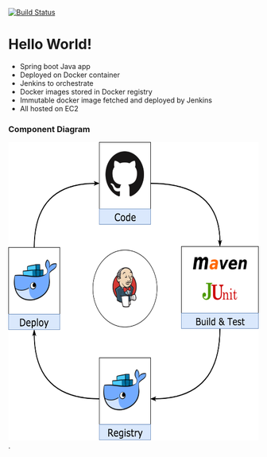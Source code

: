 [![Build Status](https://travis-ci.org/REI-Systems/rei-hello-world-spring-boot-docker.svg?branch=master)](https://travis-ci.org/REI-Systems/rei-hello-world-spring-boot-docker)

# Hello World!
* Spring boot Java app
* Deployed on Docker container
* Jenkins to orchestrate 
* Docker images stored in Docker registry
* Immutable docker image fetched and deployed by Jenkins 
* All hosted on EC2

### Component Diagram
<img src="https://github.com/REI-Systems/rei-hello-world-spring-boot-docker/blob/master/docs/hello-world-cicd-v1.png" height="600">
.
